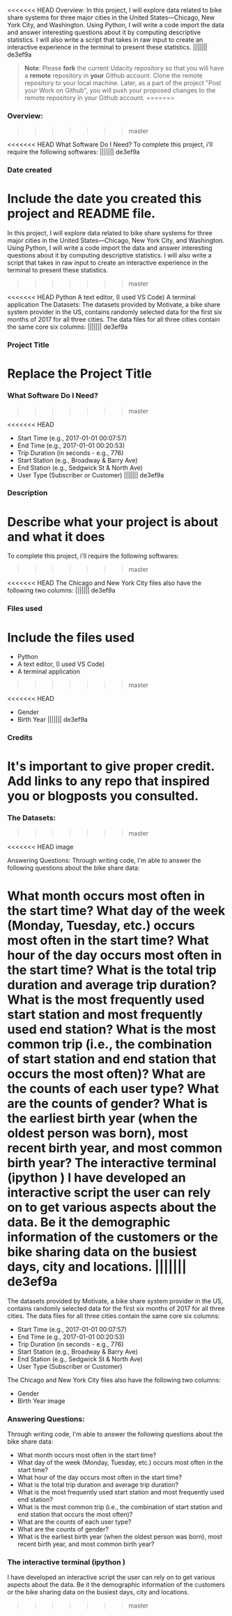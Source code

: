 <<<<<<< HEAD
Overview:
In this project, I will explore data related to bike share systems for three major cities in the United States—Chicago, New York City, and Washington. Using Python, I will write a code import the data and answer interesting questions about it by computing descriptive statistics. I will also write a script that takes in raw input to create an interactive experience in the terminal to present these statistics.
||||||| de3ef9a
>**Note**: Please **fork** the current Udacity repository so that you will have a **remote** repository in **your** Github account. Clone the remote repository to your local machine. Later, as a part of the project "Post your Work on Github", you will push your proposed changes to the remote repository in your Github account.
=======
### Overview:
>>>>>>> master

<<<<<<< HEAD
What Software Do I Need?
To complete this project, i'll require the following softwares:
||||||| de3ef9a
### Date created
Include the date you created this project and README file.
=======
In this project, I will explore data related to bike share systems for three major cities in the United States—Chicago, New York City, and Washington. Using Python, I will write a code import the data and answer interesting questions about it by computing descriptive statistics. I will also write a script that takes in raw input to create an interactive experience in the terminal to present these statistics.
>>>>>>> master

<<<<<<< HEAD
Python
A text editor, (I used VS Code)
A terminal application
The Datasets:
The datasets provided by Motivate, a bike share system provider in the US, contains randomly selected data for the first six months of 2017 for all three cities. The data files for all three cities contain the same core six columns:
||||||| de3ef9a
### Project Title
Replace the Project Title
=======
### What Software Do I Need?
>>>>>>> master

<<<<<<< HEAD
- Start Time (e.g., 2017-01-01 00:07:57)
- End Time (e.g., 2017-01-01 00:20:53)
- Trip Duration (in seconds - e.g., 776)
- Start Station (e.g., Broadway & Barry Ave)
- End Station (e.g., Sedgwick St & North Ave)
- User Type (Subscriber or Customer)
||||||| de3ef9a
### Description
Describe what your project is about and what it does
=======
To complete this project, i'll require the following softwares:
>>>>>>> master

<<<<<<< HEAD
The Chicago and New York City files also have the following two columns:
||||||| de3ef9a
### Files used
Include the files used
=======
- Python
- A text editor, (I used VS Code)
- A terminal application
>>>>>>> master

<<<<<<< HEAD
- Gender
- Birth Year
||||||| de3ef9a
### Credits
It's important to give proper credit. Add links to any repo that inspired you or blogposts you consulted.
=======
### The Datasets:
>>>>>>> master

<<<<<<< HEAD
image

Answering Questions:
Through writing code, I'm able to answer the following questions about the bike share data:

What month occurs most often in the start time?
What day of the week (Monday, Tuesday, etc.) occurs most often in the start time?
What hour of the day occurs most often in the start time?
What is the total trip duration and average trip duration?
What is the most frequently used start station and most frequently used end station?
What is the most common trip (i.e., the combination of start station and end station that occurs the most often)?
What are the counts of each user type?
What are the counts of gender?
What is the earliest birth year (when the oldest person was born), most recent birth year, and most common birth year?
The interactive terminal (ipython )
I have developed an interactive script the user can rely on to get various aspects about the data. Be it the demographic information of the customers or the bike sharing data on the busiest days, city and locations.
||||||| de3ef9a
=======
The datasets provided by Motivate, a bike share system provider in the US, contains randomly selected data for the first six months of 2017 for all three cities. The data files for all three cities contain the same core six columns:

- Start Time (e.g., 2017-01-01 00:07:57)
- End Time (e.g., 2017-01-01 00:20:53)
- Trip Duration (in seconds - e.g., 776)
- Start Station (e.g., Broadway & Barry Ave)
- End Station (e.g., Sedgwick St & North Ave)
- User Type (Subscriber or Customer)

The Chicago and New York City files also have the following two columns:

- Gender
- Birth Year
  image

### Answering Questions:

Through writing code, I'm able to answer the following questions about the bike share data:

- What month occurs most often in the start time?
- What day of the week (Monday, Tuesday, etc.) occurs most often in the start time?
- What hour of the day occurs most often in the start time?
- What is the total trip duration and average trip duration?
- What is the most frequently used start station and most frequently used end station?
- What is the most common trip (i.e., the combination of start station and end station that occurs the most often)?
- What are the counts of each user type?
- What are the counts of gender?
- What is the earliest birth year (when the oldest person was born), most recent birth year, and most common birth year?

### The interactive terminal (ipython )

I have developed an interactive script the user can rely on to get various aspects about the data. Be it the demographic information of the customers or the bike sharing data on the busiest days, city and locations.
>>>>>>> master
